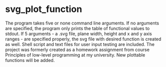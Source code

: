 # svg_plot_function
The program takes five or none command line arguments. If no arguments are specified, the program only prints the table of functional values to stdout. If 5 arguments - a .svg file, plane width, height and x and y axis ranges - are specified properly, the svg file with desired function is created as well. Shell script and text files for user input testing are included. The project was formerly created as a homework assignment from course Principles of low-level programming at my university. New plottable functions will be added.
